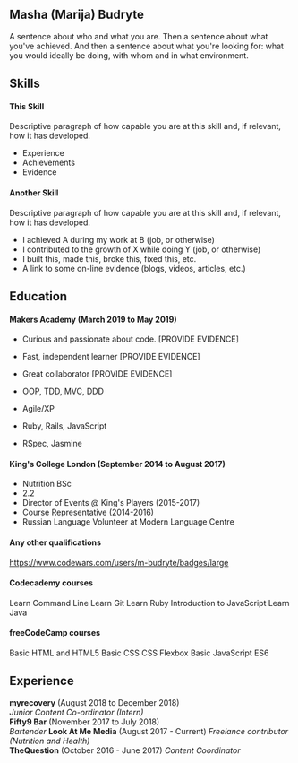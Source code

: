 ## Masha (Marija) Budryte

A sentence about who and what you are. Then a sentence about what you've achieved. And then a sentence about what you're looking for: what you would ideally be doing, with whom and in what environment.

## Skills

#### This Skill

Descriptive paragraph of how capable you are at this skill and, if relevant, how it has developed.

- Experience
- Achievements
- Evidence

#### Another Skill

Descriptive paragraph of how capable you are at this skill and, if relevant, how it has developed.

- I achieved A during my work at B (job, or otherwise)
- I contributed to the growth of X while doing Y (job, or otherwise)
- I built this, made this, broke this, fixed this, etc.
- A link to some on-line evidence (blogs, videos, articles, etc.)

## Education

#### Makers Academy (March 2019 to May 2019)

- Curious and passionate about code. [PROVIDE EVIDENCE]
- Fast, independent learner [PROVIDE EVIDENCE]
- Great collaborator [PROVIDE EVIDENCE]

- OOP, TDD, MVC, DDD
- Agile/XP
- Ruby, Rails, JavaScript
- RSpec, Jasmine

#### King's College London (September 2014 to August 2017)

- Nutrition BSc
- 2.2
- Director of Events @ King's Players (2015-2017)
- Course Representative (2014-2016)
- Russian Language Volunteer at Modern Language Centre

#### Any other qualifications

https://www.codewars.com/users/m-budryte/badges/large

#### Codecademy courses
Learn Command Line
Learn Git
Learn Ruby
Introduction to JavaScript
Learn Java

#### freeCodeCamp courses
Basic HTML and HTML5
Basic CSS
CSS Flexbox
Basic JavaScript
ES6

## Experience

**myrecovery** (August 2018 to December 2018)    
*Junior Content Co-ordinator (Intern)*  
**Fifty9 Bar** (November 2017 to July 2018)   
*Bartender*
**Look At Me Media** (August 2017 - Current)
*Freelance contributor (Nutrition and Health)*  
**TheQuestion** (October 2016 - June 2017)
*Content Coordinator*
